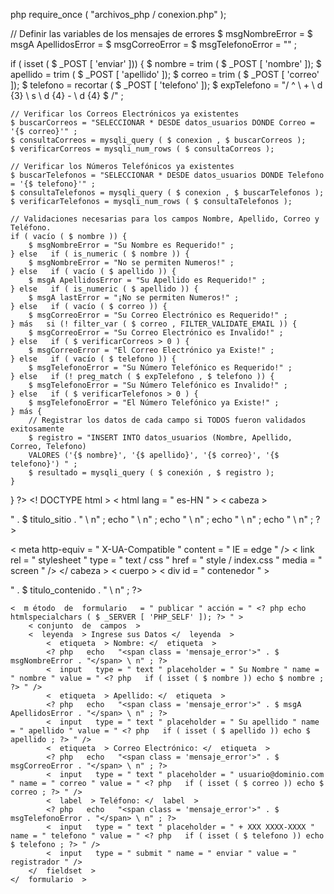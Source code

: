 
php
require_once ( "archivos_php / conexion.php" );

// Definir las variables de los mensajes de errores
$ msgNombreError = $ msgA ApellidosError = $ msgCorreoError = $ msgTelefonoError = "" ;

if ( isset ( $  _POST [ 'enviar' ])) {
	$ nombre = trim ( $  _POST [ 'nombre' ]);
	$ apellido = trim ( $  _POST [ 'apellido' ]);
	$ correo = trim ( $  _POST [ 'correo' ]);
	$ telefono = recortar ( $  _POST [ 'telefono' ]);
	$ expTelefono = "/ ^ \ + \ d {3} \ s \ d {4} - \ d {4} $ /" ;
	
	// Verificar los Correos Electrónicos ya existentes
	$ buscarCorreos = "SELECCIONAR * DESDE datos_usuarios DONDE Correo = '{$ correo}'" ;
	$ consultaCorreos = mysqli_query ( $ conexion , $ buscarCorreos );
	$ verificarCorreos = mysqli_num_rows ( $ consultaCorreos );
	
	// Verificar los Números Telefónicos ya existentes
	$ buscarTelefonos = "SELECCIONAR * DESDE datos_usuarios DONDE Telefono = '{$ telefono}'" ;
	$ consultaTelefonos = mysqli_query ( $ conexion , $ buscarTelefonos );
	$ verificarTelefonos = mysqli_num_rows ( $ consultaTelefonos );
	
	// Validaciones necesarias para los campos Nombre, Apellido, Correo y Teléfono.
	if ( vacío ( $ nombre )) {
		$ msgNombreError = "Su Nombre es Requerido!" ;
	} else   if ( is_numeric ( $ nombre )) {
		$ msgNombreError = "No se permiten Numeros!" ;
	} else   if ( vacío ( $ apellido )) {
		$ msgA ApellidosError = "Su Apellido es Requerido!" ;
	} else   if ( is_numeric ( $ apellido )) {
		$ msgA lastError = "¡No se permiten Numeros!" ;
	} else   if ( vacío ( $ correo )) {
		$ msgCorreoError = "Su Correo Electrónico es Requerido!" ;
	} más   si (! filter_var ( $ correo , FILTER_VALIDATE_EMAIL )) {
		$ msgCorreoError = "Su Correo Electrónico es Invalido!" ;
	} else   if ( $ verificarCorreos > 0 ) {
		$ msgCorreoError = "El Correo Electrónico ya Existe!" ;
	} else   if ( vacío ( $ telefono )) {
		$ msgTelefonoError = "Su Número Telefónico es Requerido!" ;
	} else   if (! preg_match ( $ expTelefono , $ telefono )) {
		$ msgTelefonoError = "Su Número Telefónico es Invalido!" ;
	} else   if ( $ verificarTelefonos > 0 ) {
		$ msgTelefonoError = "El Número Telefónico ya Existe!" ;
	} más {
		// Registrar los datos de cada campo si TODOS fueron validados exitosamente
		$ registro = "INSERT INTO datos_usuarios (Nombre, Apellido, Correo, Telefono)
		VALORES ('{$ nombre}', '{$ apellido}', '{$ correo}', '{$ telefono}') " ;
		$ resultado = mysqli_query ( $ conexión , $ registro );
	}
}
?>
<! DOCTYPE html >
<  html   lang = " es-HN " >
<  cabeza  >
<? php   include_once ( "archivos_php / meta_datos.php" );
echo   "<título>" . $ titulo_sitio . "</title> \ n" ;
echo   "<meta name = '{$ meta_nombre1}' content = '{$ autor}' /> \ n" ;
echo   "<meta name = '{$ meta_nombre2}' content = '{$ viewport}' /> \ n" ;
echo   "<meta name = '{$ meta_nombre3}' content = '{$ palabras clave}' /> \ n" ;
echo   "<meta name = '{$ meta_nombre4}' content = '{$ descripción}' /> \ n" ;
?>
<  meta   http-equiv = " X-UA-Compatible " content = " IE = edge " />
<  link   rel = " stylesheet " type = " text / css " href = " style / index.css " media = " screen " />
</  cabeza  >
<  cuerpo  >
<  div   id = " contenedor " >
<? php
$ titulo_contenido = "Registro simple de usuarios" ;
echo   "\ t <h1>" . $ titulo_contenido . "</h1> \ n" ;
?>

	<  m étodo  de  formulario   = " publicar " acción = " <? php echo htmlspecialchars ( $ _SERVER [ 'PHP_SELF' ]); ?> " >     
		< conjunto  de  campos  >
		<  leyenda  > Ingrese sus Datos </  leyenda  >
			<  etiqueta  > Nombre: </  etiqueta  > 
			<? php   echo   "<span class = 'mensaje_error'>" . $ msgNombreError . "</span> \ n" ; ?>
			<  input   type = " text " placeholder = " Su Nombre " name = " nombre " value = " <? php   if ( isset ( $ nombre )) echo $ nombre ; ?> " />   
			<  etiqueta  > Apellido: </  etiqueta  > 
			<? php   echo   "<span class = 'mensaje_error'>" . $ msgA ApellidosError . "</span> \ n" ; ?>
			<  input   type = " text " placeholder = " Su apellido " name = " apellido " value = " <? php   if ( isset ( $ apellido )) echo $ apellido ; ?> " />   
			<  etiqueta  > Correo Electrónico: </  etiqueta  > 
			<? php   echo   "<span class = 'mensaje_error'>" . $ msgCorreoError . "</span> \ n" ; ?>
			<  input   type = " text " placeholder = " usuario@dominio.com " name = " correo " value = " <? php   if ( isset ( $ correo )) echo $ correo ; ?> " />   
			<  label  > Teléfono: </  label  > 
			<? php   echo   "<span class = 'mensaje_error'>" . $ msgTelefonoError . "</span> \ n" ; ?>
			<  input   type = " text " placeholder = " + XXX XXXX-XXXX " name = " telefono " value = " <? php   if ( isset ( $ telefono )) echo $ telefono ; ?> " />   
			<  input   type = " submit " name = " enviar " value = " registrador " />
		</  fieldset  >
	</  formulario  >
	
<? php
include_once ( "archivos_php / mostrar_registros.php" );
